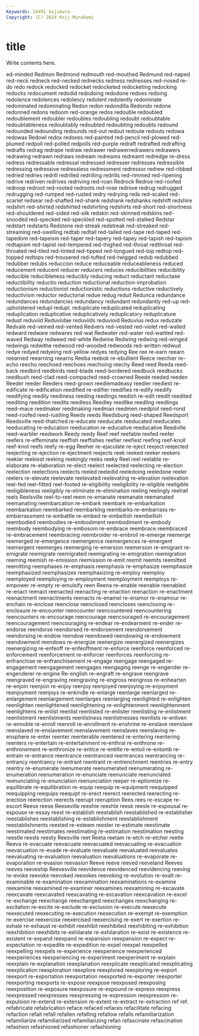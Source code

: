```yaml
---
Keywords: 14491 kojimura
Copyright: (C) 2024 Koji Murakami
---
```


# title

Write contents here.



ed-minded Redmon Redmond redmouth red-mouthed
Redmund red-naped red-neck redneck red-necked rednecks redness rednesses red-nosed re-do
redo redock redocked redocket redocketed redocketing redocking redocks redocument redodid
redodoing redodone redoes redoing redolence redolences redolency redolent redolently redominate
redominated redominating Redon redon redondilla Redondo redone redonned redons redoom
red-orange redos redouble redoubled redoublement redoubler redoubles redoubling redoubt redoubtable
redoubtableness redoubtably redoubted redoubting redoubts redound redounded redounding redounds red-out
redout redoute redouts redowa redowas Redowl redox redoxes red-painted red-pencil
red-plowed red-plumed redpoll red-polled redpolls red-purple redraft redrafted redrafting redrafts
redrag redrape redraw redrawer redrawerredrawers redrawers redrawing redrawn redraws redream
redreams redreamt redredge re-dress redress redressable redressal redressed redresser redresses
redressible redressing redressive redressless redressment redressor redrew red-ribbed redried redries
redrill redrilled redrilling redrills red-rimmed red-ripening redrive redriven redrives redriving
red-roan Redrock Redroe red-roofed redroop redroot red-rooted redroots red-rose redrove
redrug redrugged redrugging red-rumped red-rusted redry redrying reds red-scaled red-scarlet
redsear red-shafted red-shank redshank redshanks redshift redshire redshirt red-shirted redshirted
redshirting redshirts red-short red-shortness red-shouldered red-sided red-silk redskin red-skinned redskins
red-snooded red-specked red-speckled red-spotted red-stalked Redstar redstart redstarts Redstone red-streak
redstreak red-streaked red-streaming red-swelling redtab redtail red-tailed red-tape red-taped red-tapedom
red-tapeism red-taper red-tapery red-tapey red-tapish red-tapism redtapism red-tapist red-tempered red-thighed
red-throat redthroat red-throated red-tiled red-tinted red-tipped red-tongued red-top redtop red-topped
redtops red-trousered red-tufted red-twigged redub redubbed redubber redubs reduccion reduce
reduceable reduceableness reduced reducement reducent reducer reducers reduces reducibilities reducibility
reducible reducibleness reducibly reducing reduct reductant reductase reductibility reductio reduction
reductional reduction-improbation reductionism reductionist reductionistic reductions reductive reductively reductivism reductor
reductorial redue redug reduit Redunca redundance redundances redundancies redundancy redundant
redundantly red-up red-upholstered redupl redupl. reduplicate reduplicated reduplicating reduplication reduplicative
reduplicatively reduplicatory reduplicature redust reduviid Reduviidae reduviids reduvioid Reduvius redux
reduzate Redvale red-veined red-vented Redvers red-vested red-violet red-walled redward redware
redwares red-wat Redwater red-water red-wattled red-waved Redway redweed red-white Redwine
Redwing redwing red-winged redwings redwithe redwood red-wooded redwoods red-written redwud
redye redyed redyeing red-yellow redyes redying Ree ree re-earn reearn
reearned reearning reearns Reeba reebok re-ebullient Reece reechier re-echo reecho
reechoed reechoes reechoing reechy Reed reed Reeda reed-back reedbird reedbirds
reed-blade reed-bordered reedbuck reedbucks reedbush reed-clad reed-compacted reed-crowned Reede reeded
reeden Reeder reeder Reeders reed-grown reediemadeasy reedier reediest re-edificate re-edification
reedified re-edifier reedifies re-edify reedify reedifying reedily reediness reeding reedings
reedish re-edit reedit reedited reediting reedition reedits reedless Reedley reedlike
reedling reedlings reed-mace reedmaker reedmaking reedman reedmen reedplot reed-rond reed-roofed
reed-rustling Reeds reeds Reedsburg reed-shaped Reedsport Reedsville reed-thatched re-educate reeducate
reeducated reeducates reeducating re-education reeducation re-educative reeducative Reedville reed-warbler reedwork
Reedy reedy Reef reef reefable reefed reefer reefers re-effeminate reeffish
reeffishes reefier reefiest reefing reef-knoll reef-knot reefs reefy re-egg Reeher
re-ejaculate re-eject reeject reejected reejecting re-ejection re-ejectment reejects reek reeked
reeker reekers reekier reekiest reeking reekingly reeks reeky Reel reel
reelable re-elaborate re-elaboration re-elect reelect reelected reelecting re-election reelection reelections
reelects reeled reeledid reeledoing reeledone reeler reelers re-elevate reelevate reelevated
reelevating re-elevation reelevation reel-fed reel-fitted reel-footed re-eligibility reeligibility re-eligible reeligible
reeligibleness reeligibly re-eliminate re-elimination reeling reelingly reelrall reels Reelsville reel-to-reel
reem re-emanate reemanate reemanated reemanating reembarcation re-embark reembark re-embarkation reembarkation
reembarked reembarking reembarks re-embarrass re-embarrassment re-embattle re-embed re-embellish reembellish reembodied
reembodies re-embodiment reembodiment re-embody reembody reembodying re-embosom re-embrace reembrace reembraced
re-embracement reembracing reembroider re-embroil re-emerge reemerge reemerged re-emergence reemergence reemergences
re-emergent reemergent reemerges reemerging re-emersion reemersion re-emigrant re-emigrate reemigrate reemigrated
reemigrating re-emigration reemigration reeming reemish re-emission reemission re-emit reemit reemits
reemitted reemitting reemphases re-emphasis reemphasis re-emphasize reemphasize reemphasized reemphasizes reemphasizing
re-employ reemploy reemployed reemploying re-employment reemployment reemploys re-empower re-empty re-emulsify
reen Reena re-enable reenable reenabled re-enact reenact reenacted reenacting re-enaction
reenaction re-enactment reenactment reenactments reenacts re-enamel re-enamor re-enamour re-enchain re-enclose
reenclose reenclosed reencloses reenclosing re-enclosure re-encounter reencounter reencountered reencountering reencounters
re-encourage reencourage reencouraged re-encouragement reencouragement reencouraging re-endear re-endearment re-ender re-endorse
reendorse reendorsed re-endorsement reendorsement reendorsing re-endow reendow reendowed reendowing re-endowment
reendowment reendows re-energize reenergize reenergized reenergizes reenergizing re-enfeoff re-enfeoffment re-enforce
reenforce reenforced re-enforcement reenforcement re-enforcer reenforces reenforcing re-enfranchise re-enfranchisement re-engage
reengage reengaged re-engagement reengagement reengages reengaging reenge re-engender re-engenderer re-engine
Re-english re-engraft re-engrave reengrave reengraved re-engraving reengraving re-engross reengross re-enhearten
re-enjoin reenjoin re-enjoy reenjoy reenjoyed reenjoying re-enjoyment reenjoyment reenjoys re-enkindle
re-enlarge reenlarge reenlarged re-enlargement reenlargement reenlarges reenlarging reenlighted re-enlighten reenlighten
reenlightened reenlightening re-enlightenment reenlightenment reenlightens re-enlist reenlist reenlisted re-enlister reenlisting
re-enlistment reenlistment reenlistments reenlistness reenlistnesses reenlists re-enliven re-ennoble re-enroll reenroll
re-enrollment re-enshrine re-enslave reenslave reenslaved re-enslavement reenslavement reenslaves reenslaving re-ensphere
re-enter reenter reenterable reentered re-entering reentering reenters re-entertain re-entertainment re-enthral
re-enthrone re-enthronement re-enthronize re-entice re-entitle re-entoil re-entomb re-entrain re-entrance reentrance
reentranced reentrances reentrancing re-entrancy reentrancy re-entrant reentrant re-entrenchment reentries re-entry
reentry re-enumerate reenumerate reenumerated reenumerating re-enumeration reenumeration re-enunciate reenunciate reenunciated
reenunciating re-enunciation reenunciation reeper re-epitomize re-equilibrate re-equilibration re-equip reequip re-equipment
reequipped reequipping reequips reequipt re-erect reerect reerected reerecting re-erection reerection
reerects reerupt reeruption Rees rees re-escape re-escort Reese reese Reeseville
reeshie reeshle reesk reesle re-espousal re-espouse re-essay reest re-establish reestablish
reestablished re-establisher reestablishes reestablishing re-establishment reestablishment reestablishments reested re-esteem reester
re-estimate reestimate reestimated reestimates reestimating re-estimation reestimation reesting reestle reests
reesty Reesville reet Reeta reetam re-etch re-etcher reetle Reeva re-evacuate
reevacuate reevacuated reevacuating re-evacuation reevacuation re-evade re-evaluate reevaluate reevaluated reevaluates
reevaluating re-evaluation reevaluation reevaluations re-evaporate re-evaporation re-evasion reevasion Reeve reeve
reeved reeveland Reeves reeves reeveship Reevesville reevidence reevidenced reevidencing reeving
re-evoke reevoke reevoked reevokes reevoking re-evolution re-exalt re-examinable re-examination reexamination
reexaminations re-examine reexamine reexamined re-examiner reexamines reexamining re-excavate reexcavate reexcavated
reexcavating re-excavation reexcavation re-excel re-exchange reexchange reexchanged reexchanges reexchanging re-excitation
re-excite re-exclude re-exclusion re-execute reexecute reexecuted reexecuting re-execution reexecution re-exempt
re-exemption re-exercise reexercise reexercised reexercising re-exert re-exertion re-exhale re-exhaust re-exhibit
reexhibit reexhibited reexhibiting re-exhibition reexhibition reexhibits re-exhilarate re-exhilaration re-exist re-existence
re-existent re-expand reexpand re-expansion reexpansion re-expect re-expectation re-expedite re-expedition re-expel
reexpel reexpelled reexpelling reexpels re-experience reexperience reexperienced reexperiences reexperiencing re-experiment
reexperiment re-explain reexplain re-explanation reexplanation reexplicate reexplicated reexplicating reexplication reexploration
reexplore reexplored reexploring re-export reexport re-exportation reexportation reexported re-exporter reexporter
reexporting reexports re-expose reexpose reexposed reexposing reexposition re-exposure reexposure re-expound
re-express reexpress reexpressed reexpresses reexpressing re-expression reexpression re-expulsion re-extend re-extension
re-extent re-extract re-extraction ref ref. refabricate refabrication reface refaced refaces
refacilitate refacing refaction refait refall refallen refalling refallow refalls refamiliarization
refamiliarize refamiliarized refamiliarizing refan refascinate refascination refashion refashioned refashioner refashioning

